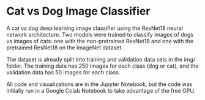 # Cat vs Dog Image Classifier

A cat vs dog deep learning image classifier using the ResNet18 neural network architecture. Two models were trained to classify images of dogs vs images of cats: one with the non-pretrained ResNet18 and one with the pretrained ResNet18 on the ImageNet dataset.

The dataset is already split into training and validation data sets in the img/ folder. The training data has 250 images for each class (dog or cat), and the validation data has 50 images for each class.

All code and visualizations are in the Jupyter Notebook, but the code was initially run in a Google Colab Notebook to take advantage of the free GPU.
